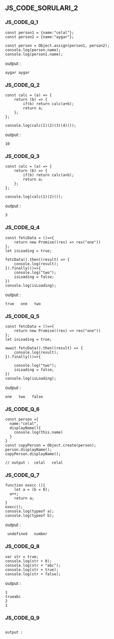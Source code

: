 ## JS_CODE_SORULARI_2

### JS_CODE_Q_1
```
const person1 = {name:"celal"};
const person2 = {name:"aygar"};

const person = Object.assign(person1, person2);
console.log(person.name);
console.log(person1.name);
``` 
output : 
```
aygar aygar
```

### JS_CODE_Q_2
```
const calc = (a) => {
	return (b) => {
		if(b) return calc(a+b);
		return a;
	};
};

console.log(calc(1)(2)(3)(4)());
``` 
output : 
```
10
```

### JS_CODE_Q_3
```
const calc = (a) => {
	return (b) => {
		if(b) return calc(a+b);
		return a;
	};
};

console.log(calc(1)(2)());
``` 
output : 
```
3
```

### JS_CODE_Q_4
```
const fetcData = ()=>{
    return new Promise((res) => res("one"))
};
let isLoading = true;

fetcData().then((result) => {
    console.log(result);
}).finally(()=>{
    console.log("two");
    isLoading = false;
})
console.log(isLoading); 
``` 
output : 
```
true   one   two
```
### JS_CODE_Q_5
```
const fetcData = ()=>{
    return new Promise((res) => res("one"))
};
let isLoading = true;

await fetcData().then((result) => {
    console.log(result);
}).finally(()=>{

    console.log("two");
    isLoading = false;
})
console.log(isLoading);
``` 
output : 
```
one   two   false
```
### JS_CODE_Q_6
```
const person ={
  name:"celal",
  displayName(){
    console.log(this.name)
  }
}
const copyPerson = Object.create(person);
person.displayName();
copyPerson.displayName();

// output :  celal   celal
```
### JS_CODE_Q_7
```
function execc (){
    let a = (b = 0);
  a++;
    return a;
}
execc();
console.log(typeof a);
console.log(typeof b); 
``` 
output : 
```
 undefined   number
```
### JS_CODE_Q_8
```
var str = true;
console.log(str + 0);
console.log(str + "abc");
console.log(str + true);
console.log(str + false);

``` 
output : 
``` 
1 
trueabc
2 
1
```
### JS_CODE_Q_9
```

```

``` 
output : 
```

```

